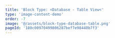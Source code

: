 ```yaml
---
title: 'Block Type: <Database - Table View<'
type: 'image-content-demo'
order: -7
image: '@/assets/block-type-database-table.png'
pageId: '180c00970499806287bef7e98440b7f3'
---
```

